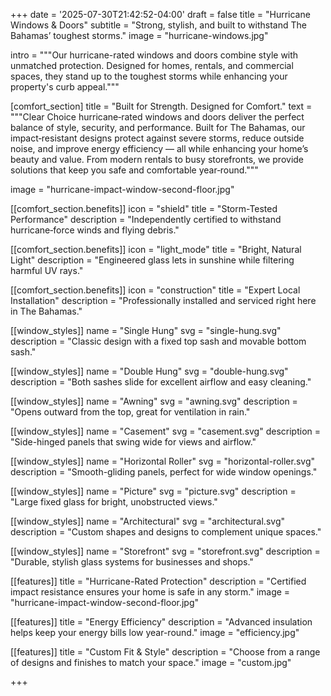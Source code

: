 +++
date = '2025-07-30T21:42:52-04:00'
draft = false
title = "Hurricane Windows & Doors"
subtitle = "Strong, stylish, and built to withstand The Bahamas’ toughest storms."
image = "hurricane-windows.jpg"

intro = """Our hurricane-rated windows and doors combine style with unmatched protection.
Designed for homes, rentals, and commercial spaces, they stand up to the toughest storms 
while enhancing your property's curb appeal."""


[comfort_section]
title = "Built for Strength. Designed for Comfort."
text = """Clear Choice hurricane‑rated windows and doors deliver the perfect balance of style, 
security, and performance. Built for The Bahamas, our impact‑resistant designs protect 
against severe storms, reduce outside noise, and improve energy efficiency — all while 
enhancing your home’s beauty and value. From modern rentals to busy storefronts, we 
provide solutions that keep you safe and comfortable year‑round."""

image = "hurricane-impact-window-second-floor.jpg"

[[comfort_section.benefits]]
icon = "shield"
title = "Storm-Tested Performance"
description = "Independently certified to withstand hurricane‑force winds and flying debris."

[[comfort_section.benefits]]
icon = "light_mode"
title = "Bright, Natural Light"
description = "Engineered glass lets in sunshine while filtering harmful UV rays."

[[comfort_section.benefits]]
icon = "construction"
title = "Expert Local Installation"
description = "Professionally installed and serviced right here in The Bahamas."


[[window_styles]]
name = "Single Hung"
svg = "single-hung.svg"
description = "Classic design with a fixed top sash and movable bottom sash."

[[window_styles]]
name = "Double Hung"
svg = "double-hung.svg"
description = "Both sashes slide for excellent airflow and easy cleaning."

[[window_styles]]
name = "Awning"
svg = "awning.svg"
description = "Opens outward from the top, great for ventilation in rain."

[[window_styles]]
name = "Casement"
svg = "casement.svg"
description = "Side-hinged panels that swing wide for views and airflow."

[[window_styles]]
name = "Horizontal Roller"
svg = "horizontal-roller.svg"
description = "Smooth-gliding panels, perfect for wide window openings."

[[window_styles]]
name = "Picture"
svg = "picture.svg"
description = "Large fixed glass for bright, unobstructed views."

[[window_styles]]
name = "Architectural"
svg = "architectural.svg"
description = "Custom shapes and designs to complement unique spaces."

[[window_styles]]
name = "Storefront"
svg = "storefront.svg"
description = "Durable, stylish glass systems for businesses and shops."


[[features]]
title = "Hurricane-Rated Protection"
description = "Certified impact resistance ensures your home is safe in any storm."
image = "hurricane-impact-window-second-floor.jpg"

[[features]]
title = "Energy Efficiency"
description = "Advanced insulation helps keep your energy bills low year-round."
image = "efficiency.jpg"

[[features]]
title = "Custom Fit & Style"
description = "Choose from a range of designs and finishes to match your space."
image = "custom.jpg"


+++


